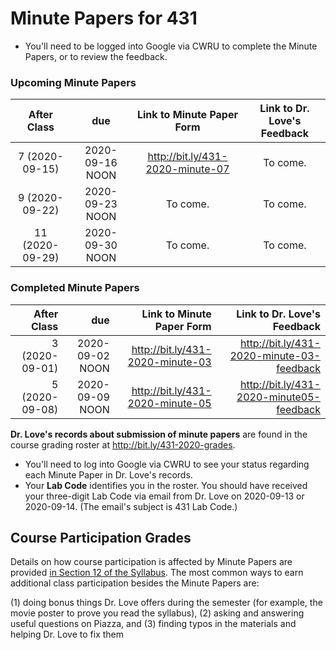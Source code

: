 # Minute Papers for 431

- You'll need to be logged into Google via CWRU to complete the Minute Papers, or to review the feedback.

### Upcoming Minute Papers

After Class | due | Link to Minute Paper Form | Link to Dr. Love's Feedback
:----------: | :------: | :--------: | :----------:
7 (2020-09-15) | 2020-09-16 NOON | http://bit.ly/431-2020-minute-07 | To come.
9 (2020-09-22) | 2020-09-23 NOON | To come. | To come.
11 (2020-09-29) | 2020-09-30 NOON | To come. | To come.

### Completed Minute Papers

After Class | due | Link to Minute Paper Form | Link to Dr. Love's Feedback
----------: | ------: | --------: | ----------:
3 (2020-09-01) | 2020-09-02 NOON | http://bit.ly/431-2020-minute-03 | http://bit.ly/431-2020-minute-03-feedback
5 (2020-09-08) | 2020-09-09 NOON | http://bit.ly/431-2020-minute-05 | http://bit.ly/431-2020-minute05-feedback

**Dr. Love's records about submission of minute papers** are found in the course grading roster at http://bit.ly/431-2020-grades. 

- You'll need to log into Google via CWRU to see your status regarding each Minute Paper in Dr. Love's records. 
- Your **Lab Code** identifies you in the roster. You should have received your three-digit Lab Code via email from Dr. Love on 2020-09-13 or 2020-09-14. (The email's subject is 431 Lab Code.) 

## Course Participation Grades

Details on how course participation is affected by Minute Papers are provided [in Section 12 of the Syllabus](https://thomaselove.github.io/431-2020-syllabus/deliverables-assignments.html#minute-papers-and-class-participation). The most common ways to earn additional class participation besides the Minute Papers are:

(1) doing bonus things Dr. Love offers during the semester (for example, the movie poster to prove you read the syllabus), 
(2) asking and answering useful questions on Piazza, and 
(3) finding typos in the materials and helping Dr. Love to fix them


